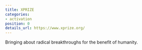 ```yaml
---
title: XPRIZE
categories:
- activation
position: 0
details_url: https://www.xprize.org/
---
```


Bringing about radical breakthroughs for the benefit of humanity.
